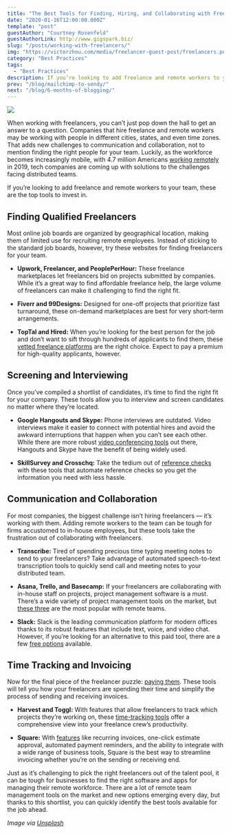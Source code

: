 ```yaml
---
title: "The Best Tools for Finding, Hiring, and Collaborating with Freelancers"
date: "2020-01-16T12:00:00.000Z"
template: "post"
guestAuthor: "Courtney Rosenfeld"
guestAuthorLink: http://www.gigspark.biz/
slug: "/posts/working-with-freelancers/"
img: "https://victorzhou.com/media/freelancer-guest-post/freelancers.png"
category: "Best Practices"
tags:
  - "Best Practices"
description: If you’re looking to add freelance and remote workers to your team, these are the top tools to invest in.
prev: "/blog/mailchimp-to-sendy/"
next: "/blog/6-months-of-blogging/"
---
```


![](./media-link/freelancer-guest-post/freelancers.png)

When working with freelancers, you can’t just pop down the hall to get an answer to a question. Companies that hire freelance and remote workers may be working with people in different cities, states, and even time zones. That adds new challenges to communication and collaboration, not to mention finding the right people for your team. Luckily, as the workforce becomes increasingly mobile, with 4.7 million Americans [working remotely](https://www.flexjobs.com/blog/post/remote-work-statistics/) in 2019, tech companies are coming up with solutions to the challenges facing distributed teams.

If you’re looking to add freelance and remote workers to your team, these are the top tools to invest in.

## Finding Qualified Freelancers

Most online job boards are organized by geographical location, making them of limited use for recruiting remote employees. Instead of sticking to the standard job boards, however, try these websites for finding freelancers for your team.

- **Upwork, Freelancer, and PeoplePerHour:** These freelance marketplaces let freelancers bid on projects submitted by companies. While it’s a great way to find affordable freelance help, the large volume of freelancers can make it challenging to find the right fit.

- **Fiverr and 99Designs:** Designed for one-off projects that prioritize fast turnaround, these on-demand marketplaces are best for very short-term arrangements.

- **TopTal and Hired:** When you’re looking for the best person for the job and don’t want to sift through hundreds of applicants to find them, these [vetted freelance platforms](https://codingninjas.co/toptal-review/) are the right choice. Expect to pay a premium for high-quality applicants, however.

## Screening and Interviewing

Once you’ve compiled a shortlist of candidates, it’s time to find the right fit for your company. These tools allow you to interview and screen candidates no matter where they’re located.

- **Google Hangouts and Skype:** Phone interviews are outdated. Video interviews make it easier to connect with potential hires and avoid the awkward interruptions that happen when you can’t see each other. While there are more robust [video conferencing tools](https://www.owllabs.com/blog/best-meeting-apps) out there, Hangouts and Skype have the benefit of being widely used.

- **SkillSurvey and Crosschq:** Take the tedium out of [reference checks](https://www.shrm.org/resourcesandtools/hr-topics/talent-acquisition/pages/creative-compliant-ways-check-references.aspx) with these tools that automate reference checks so you get the information you need with less hassle.

## Communication and Collaboration

For most companies, the biggest challenge isn’t hiring freelancers — it’s working with them. Adding remote workers to the team can be tough for firms accustomed to in-house employees, but these tools take the frustration out of collaborating with freelancers.

- **Transcribe:** Tired of spending precious time typing meeting notes to send to your freelancers? Take advantage of automated speech-to-text transcription tools to quickly send call and meeting notes to your distributed team.

- **Asana, Trello, and Basecamp:** If your freelancers are collaborating with in-house staff on projects, project management software is a must. There’s a wide variety of project management tools on the market, but [these three](https://grasshopper.com/resources/tools/project-management-tools-trello-asana-basecamp/) are the most popular with remote teams.

- **Slack:** Slack is the leading communication platform for modern offices thanks to its robust features that include text, voice, and video chat. However, if you’re looking for an alternative to this paid tool, there are a few [free options](https://www.makeuseof.com/tag/7-free-slack-alternatives-will-love/) available.

## Time Tracking and Invoicing

Now for the final piece of the freelancer puzzle: [paying them](https://clockify.me/blog/business/pay-contractors-freelancers/). These tools will tell you how your freelancers are spending their time and simplify the process of sending and receiving invoices.

- **Harvest and Toggl:** With features that allow freelancers to track which projects they’re working on, these [time-tracking tools](https://www.pcmag.com/roundup/358917/the-best-time-tracking-apps-for-freelancers) offer a comprehensive view into your freelance crew’s productivity.

- **Square:** With [features](https://squareup.com/us/en/invoices) like recurring invoices, one-click estimate approval, automated payment reminders, and the ability to integrate with a wide range of business tools, Square is the best way to streamline invoicing whether you’re on the sending or receiving end.

Just as it’s challenging to pick the right freelancers out of the talent pool, it can be tough for businesses to find the right software and apps for managing their remote workforce. There are a lot of remote team management tools on the market and new options emerging every day, but thanks to this shortlist, you can quickly identify the best tools available for the job ahead.

_Image via [Unsplash](https://unsplash.com/photos/nF0nQuqBsrI)_
